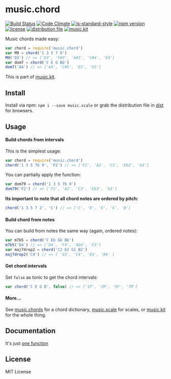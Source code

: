 # music.chord

[![Build Status](https://travis-ci.org/danigb/music.chord.svg?branch=master)](https://travis-ci.org/danigb/music.chord)
[![Code Climate](https://codeclimate.com/github/danigb/music.chord/badges/gpa.svg)](https://codeclimate.com/github/danigb/music.chord)
[![js-standard-style](https://img.shields.io/badge/code%20style-standard-brightgreen.svg?style=flat)](https://github.com/feross/standard)
[![npm version](https://img.shields.io/npm/v/music.chord.svg)](https://www.npmjs.com/package/music.chord)
[![license](https://img.shields.io/npm/l/music.chord.svg)](https://www.npmjs.com/package/music.chord)
[![distribution file](https://img.shields.io/badge/dist-6.1kb-blue.svg)](https://raw.githubusercontent.com/danigb/music.chord/master/dist/music.chord.min.js)
[![music.kit](https://img.shields.io/badge/music.kit-yellow.svg)](https://github.com/danigb/music.kit)

Music chords made easy:

```js
var chord = require('music.chord')
var M9 = chord('1 3 5 7 9')
M9('D3') // => ['D3', 'F#3', 'A#3', 'C#4', 'E4']
var dom7 = chord('C E G Bb')
dom7('A4') // => ['A4', 'C#5', 'E5', 'G5']
```

This is part of [music.kit](https://github.com/danigb/music.kit).

## Install

Install via npm: `npm i --save music.scale` or grab the distribution file in [dist](https://github.com/danigb/music.chord/tree/master/dist) for browsers.

## Usage

#### Build chords from intervals

This is the simplest usage:

```js
var chord = require('music.chord')
chord('1 3 5 7b 9', 'F2') // => ['F2', 'A2', 'C3', 'Eb3', 'G3']
```

You can partially apply the function:

```js
var dom79 = chord('1 3 5 7b 9')
dom79('F2') // => ['F2', 'A2', 'C3', 'Eb3', 'G3']
```

__Its important to note that all chord notes are ordered by pitch:__

```js
chord('1 3 5 7 2', 'C') // => ['C', 'D', 'E', 'G', 'B']
```

#### Build chord from notes

You can build from notes the same way (again, ordered notes):

```js
var m7b5 = chord('C Eb Gb Bb')
m7b5('D4') // => ['D4', 'F4', 'Ab4', 'C5']
var maj7drop2 = chord('C2 E2 G1 B2')
maj7drop2('C4') // => [ 'G3', 'C4', 'E4', 'B4' ]
```

#### Get chord intervals

Set `false` as tonic to get the chord intervals:

```js
var chord('C E G B', false) // => ['1P', '3M', '5P', '7M']
```

#### More...

See [music.chords](https://github.com/danigb/music.chords) for a chord dictionary,
[music.scale](https://github.com/danigb/music.scale) for scales, or [music.kit](https://github.com/danigb/music.kit) for the whole thing.

## Documentation

It's just [one function](https://github.com/danigb/music.chord/blob/master/API.md)

## License

MIT License
